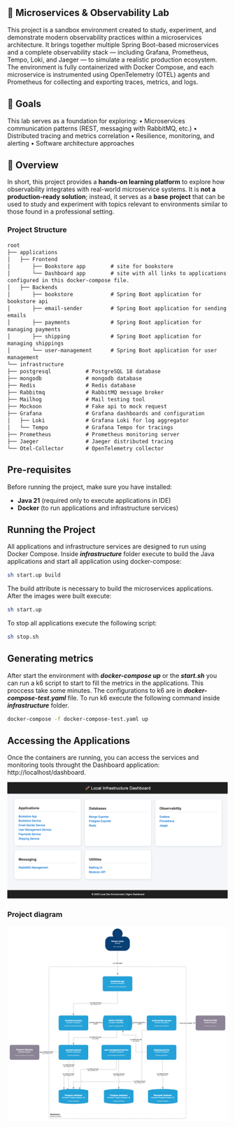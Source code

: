 ## 🧪 Microservices & Observability Lab

This project is a sandbox environment created to study, experiment, and demonstrate modern observability practices within a microservices architecture.
It brings together multiple Spring Boot–based microservices and a complete observability stack — including Grafana, Prometheus, Tempo, Loki, and Jaeger — to simulate a realistic production ecosystem.
The environment is fully containerized with Docker Compose, and each microservice is instrumented using OpenTelemetry (OTEL) agents and Prometheus for collecting and exporting traces, metrics, and logs.

## 🎯 Goals

This lab serves as a foundation for exploring:
	•	Microservices communication patterns (REST, messaging with RabbitMQ, etc.)
	•	Distributed tracing and metrics correlation
	•	Resilience, monitoring, and alerting
	•	Software architecture approaches

## 🚀 Overview

In short, this project provides a **hands-on learning platform** to explore how observability integrates with real-world microservice systems. It is **not a production-ready solution**; instead, it serves as a **base project** that can be used to study and experiment with topics relevant to environments similar to those found in a professional setting.

### Project Structure

```
root
├── applications
│   ├── Frontend
│       ├── Bookstore app        # site for bookstore
│       └── Dashboard app        # site with all links to applications configured in this docker-compose file.
│   ├── Backends
│       ├── bookstore            # Spring Boot application for bookstore api
│       ├── email-sender         # Spring Boot application for sending emails
│       ├── payments             # Spring Boot application for managing payments
│       ├── shipping             # Spring Boot application for managing shippings
│       └── user-management      # Spring Boot application for user management
└── infrastructure
├── postgresql           # PostgreSQL 18 database
├── mongodb              # mongodb database
├── Redis                # Redis database
├── Rabbitmq             # RabbitMQ message broker
├── Mailhog              # Mail testing tool
├── Mockoon              # Fake api to mock request
├── Grafana              # Grafana dashboards and configuration
│   ├── Loki             # Grafana Loki for log aggregator
│   └── Tempo            # Grafana Tempo for tracings
├── Prometheus           # Prometheus monitoring server
├── Jaeger               # Jaeger distributed tracing
└── Otel-Collector       # OpenTelemetry collector
```

## Pre-requisites

Before running the project, make sure you have installed:

- **Java 21** (required only to execute applications in IDE)  
- **Docker** (to run applications and infrastructure services)


## Running the Project

All applications and infrastructure services are designed to run using Docker Compose. Inside ***infrastructure*** folder execute to build the Java applications and start all application using docker-compose:

```bash
sh start.up build
```

The build attribute is necessary to build the microservices applications. After the images were built execute:

```bash
sh start.up
```

To stop all applications execute the following script:
```bash
sh stop.sh
```

## Generating metrics

After start the environment with ***docker-compose up*** or the ***start.sh*** you can run a k6 script to start to fill the metrics in the applications. This proccess take some minutes. The configurations to k6 are in ***docker-compose-test.yaml*** file. To run k6 execute the following command inside ***infrastructure*** folder.

```bash
docker-compose -f docker-compose-test.yaml up
```

## Accessing the Applications

Once the containers are running, you can access the services and monitoring tools throught the Dashboard application: http://localhost/dashboard.

![dashboard](images/dashboard.png)

### Project diagram

![c4 diagram](images/diagrams/bookstore.png)